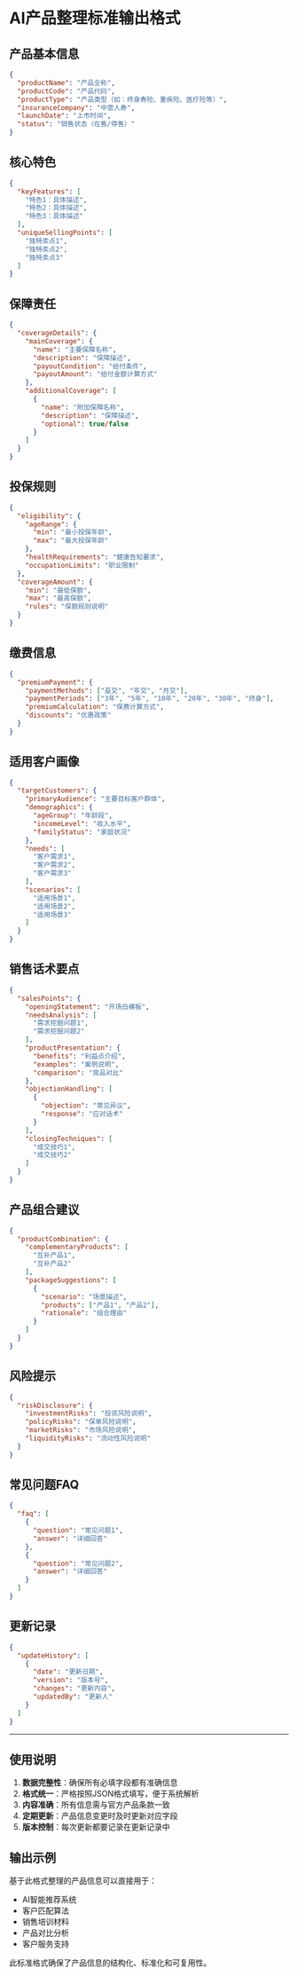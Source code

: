 # AI产品整理标准输出格式

## 产品基本信息
```json
{
  "productName": "产品全称",
  "productCode": "产品代码",
  "productType": "产品类型（如：终身寿险、重疾险、医疗险等）",
  "insuranceCompany": "中意人寿",
  "launchDate": "上市时间",
  "status": "销售状态（在售/停售）"
}
```

## 核心特色
```json
{
  "keyFeatures": [
    "特色1：具体描述",
    "特色2：具体描述",
    "特色3：具体描述"
  ],
  "uniqueSellingPoints": [
    "独特卖点1",
    "独特卖点2",
    "独特卖点3"
  ]
}
```

## 保障责任
```json
{
  "coverageDetails": {
    "mainCoverage": {
      "name": "主要保障名称",
      "description": "保障描述",
      "payoutCondition": "给付条件",
      "payoutAmount": "给付金额计算方式"
    },
    "additionalCoverage": [
      {
        "name": "附加保障名称",
        "description": "保障描述",
        "optional": true/false
      }
    ]
  }
}
```

## 投保规则
```json
{
  "eligibility": {
    "ageRange": {
      "min": "最小投保年龄",
      "max": "最大投保年龄"
    },
    "healthRequirements": "健康告知要求",
    "occupationLimits": "职业限制"
  },
  "coverageAmount": {
    "min": "最低保额",
    "max": "最高保额",
    "rules": "保额规则说明"
  }
}
```

## 缴费信息
```json
{
  "premiumPayment": {
    "paymentMethods": ["趸交", "年交", "月交"],
    "paymentPeriods": ["3年", "5年", "10年", "20年", "30年", "终身"],
    "premiumCalculation": "保费计算方式",
    "discounts": "优惠政策"
  }
}
```

## 适用客户画像
```json
{
  "targetCustomers": {
    "primaryAudience": "主要目标客户群体",
    "demographics": {
      "ageGroup": "年龄段",
      "incomeLevel": "收入水平",
      "familyStatus": "家庭状况"
    },
    "needs": [
      "客户需求1",
      "客户需求2",
      "客户需求3"
    ],
    "scenarios": [
      "适用场景1",
      "适用场景2",
      "适用场景3"
    ]
  }
}
```

## 销售话术要点
```json
{
  "salesPoints": {
    "openingStatement": "开场白模板",
    "needsAnalysis": [
      "需求挖掘问题1",
      "需求挖掘问题2"
    ],
    "productPresentation": {
      "benefits": "利益点介绍",
      "examples": "案例说明",
      "comparison": "竞品对比"
    },
    "objectionHandling": [
      {
        "objection": "常见异议",
        "response": "应对话术"
      }
    ],
    "closingTechniques": [
      "成交技巧1",
      "成交技巧2"
    ]
  }
}
```

## 产品组合建议
```json
{
  "productCombination": {
    "complementaryProducts": [
      "互补产品1",
      "互补产品2"
    ],
    "packageSuggestions": [
      {
        "scenario": "场景描述",
        "products": ["产品1", "产品2"],
        "rationale": "组合理由"
      }
    ]
  }
}
```

## 风险提示
```json
{
  "riskDisclosure": {
    "investmentRisks": "投资风险说明",
    "policyRisks": "保单风险说明",
    "marketRisks": "市场风险说明",
    "liquidityRisks": "流动性风险说明"
  }
}
```

## 常见问题FAQ
```json
{
  "faq": [
    {
      "question": "常见问题1",
      "answer": "详细回答"
    },
    {
      "question": "常见问题2",
      "answer": "详细回答"
    }
  ]
}
```

## 更新记录
```json
{
  "updateHistory": [
    {
      "date": "更新日期",
      "version": "版本号",
      "changes": "更新内容",
      "updatedBy": "更新人"
    }
  ]
}
```

---

## 使用说明

1. **数据完整性**：确保所有必填字段都有准确信息
2. **格式统一**：严格按照JSON格式填写，便于系统解析
3. **内容准确**：所有信息需与官方产品条款一致
4. **定期更新**：产品信息变更时及时更新对应字段
5. **版本控制**：每次更新都要记录在更新记录中

## 输出示例

基于此格式整理的产品信息可以直接用于：
- AI智能推荐系统
- 客户匹配算法
- 销售培训材料
- 产品对比分析
- 客户服务支持

此标准格式确保了产品信息的结构化、标准化和可复用性。